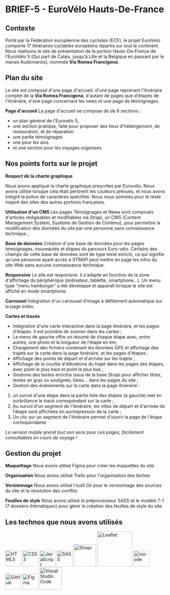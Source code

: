 # BRIEF-5 - EuroVélo Hauts-De-France

## Contexte

Porté par la Fédération européenne des cyclistes (ECF), le projet EuroVelo comporte 17 itinéraires cyclables européens répartis sur tout le continent.
Nous réalisons le site de présentation de la portion Hauts-De-France de l’EuroVélo 5 (Qui part de Calais, jusqu’à Lille et la Belgique en passant par le marais Audomarois), nommée **Via Romea Francigena**.

## Plan du site

Le site est composé d'une page d'accueil, d'une page reprenant l’itinéraire complet de la **Via Romea Francigena**, d'autant de pages que d'étapes de l'itinéraire, d'une page concernant les news et une page de témoignages.

**Page d'accueil**
La page d'accueil se compose de de 6 sections :
- un plan général de l'Eurovélo 5,
- une section pratique, faite pour proposer des lieux d'hébergement, de restauration, et de réparation
- une partie témoignages
- une pour les avis
- et une section pour les voyages organisés.

## Nos points forts sur le projet

**Respect de la charte graphique**

Nous avons appliqué la charte graphique prescrites par Eurovélo. Nous avons utilisé lorsque cela était pertinent les couleurs prévues, et nous avons intégré la police de caractères spécifiée. Nous nous sommes pour le reste inspiré des sites des autres portions françaises.

**Utilisation d'un CMS**
Les pages Témoignages et News sont composés d'articles rédigeables et modifiables via Strapi, un CMS (Content Management System, Système de Gestion de Contenu), pour permettre la modification des données du site par une personne sans connaissance technique ;

**Base de données**
Création d'une base de données pour les pages témoignages, nouveautés et étapes du parcours Euro-vélo. Certains des champs de cette base de données sont de type texte enrichi, ce qui signifie qu'une personne ayant accès à STRAPI peut mettre en page les infos du site Web sans aucune connaissance technique.

**Responsive**
Le site est responsive. Il s'adapte en fonction de la zone d'affichage du périphérique (ordinateur, tablette, smartphone...). Un menu type "menu hamburger" a été développé et apparaît lorsque le site est affiché en mode smartphone.

**Carrousel**
Intégration d'un carrousel d'image à défilement automatique sur la page index.

**Cartes et tracés**
- Intégration d'une carte interactive dans la page itinéraire, et les pages d'étapes. Il est possible de zoomer dans les cartes ;
- Le menu de gauche offre un résumé de chaque étape avec, entre autres, une photo et la longueur de l'étape en km;
- Chargement des fichiers contenant les données GPS et affichage des trajets sur la carte dans la page itinéraire, et les pages d'étapes ;
- Affichage des points de départ et d'arrivée sur les trajets ;
- Affichage de la courbe d'élévations du trajet dans les pages des étapes, avec point le plus haut et point le plus bas ;
- Gestions des textes enrichis issus de la base Strapi pour afficher titres, textes en gras ou soulignés, listes... dans les pages du site ;
- Gestion des évènements sur la carte dans la page itinéraire : 
<ol>
<li>un survol d'une étape dans la partie liste des étapes (à gauche) met en surbrillance le tracé correspondant sur la carte ;</li>
<li>Au survol d'un segment de l'itinéraire, les villes de départ et d'arrivée de l'étape sont affichées en surimpression de la carte ;</li>
<li>Un clic sur un segment de l'itinéraire permet d'ouvrir la page de l'étape correspondante</li>
</ol>

*La version mobile prend tout son sens pour ces pages, facilement consultables en cours de voyage !*

## Gestion du projet

**Maquettage**
Nous avons utilisé Figma pour créer les maquettes du site

**Organisation**
Nous avons utilisé Trello pour l'organisation des tâches

**Versionnage**
Nous avons utilisé l'outil Git pour le versionnage des sources du site et la résolution des conflits.

**Feuilles de style**
Nous avons utilisé le préprocesseur SASS et le modèle 7-1 (7 dossiers thématiques) pour gérer la création des feuilles de style du site.


## Les technos que nous avons utilisés

<img width="50" src="https://cdn.jsdelivr.net/gh/devicons/devicon/icons/html5/html5-original-wordmark.svg" alt="HTML5" title="HTML5" />
<img width="50" src="https://cdn.jsdelivr.net/gh/devicons/devicon/icons/css3/css3-original-wordmark.svg" alt="CSS3" title="CSS3" />
<img width="50" src="https://cdn.jsdelivr.net/gh/devicons/devicon/icons/javascript/javascript-original.svg" alt="JavaScript" title="JavaScript" />
<img width="50" src="https://cdn.jsdelivr.net/gh/devicons/devicon/icons/sass/sass-original.svg" alt="SASS" title="SASS" />
<img width="70" src="https://www.cmswire.com/-/media/6f319f84dc3d4db69457aeda6ffc092f.ashx" alt="Strapi" title="Strapi" />
<img width="110" src="https://upload.wikimedia.org/wikipedia/commons/thumb/1/13/Leaflet_logo.svg/320px-Leaflet_logo.svg.png" alt="Leaflet" title="Leaflet" />
<img width="50" src="https://cdn.jsdelivr.net/gh/devicons/devicon/icons/vscode/vscode-original-wordmark.svg" alt="vscode" title="vscode" />
<img width="50" src="https://cdn.jsdelivr.net/gh/devicons/devicon/icons/github/github-original-wordmark.svg" alt="GitHub" title="GitHub" />
<img width="50" src="https://cdn.jsdelivr.net/gh/devicons/devicon/icons/figma/figma-original.svg" alt="Figma" title="Figma" />
<img width="70" src="https://cdn.jsdelivr.net/gh/devicons/devicon/icons/trello/trello-plain-wordmark.svg" alt="Visual Studio Code" title="Visual Studio Code" />

